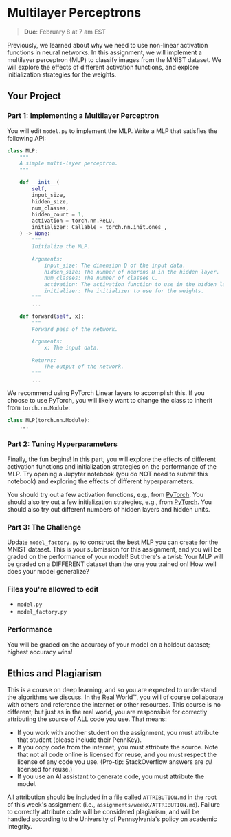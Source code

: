 # Multilayer Perceptrons

> **Due**: February 8 at 7 am EST

Previously, we learned about why we need to use non-linear activation functions in neural networks. In this assignment, we will implement a multilayer perceptron (MLP) to classify images from the MNIST dataset. We will explore the effects of different activation functions, and explore initialization strategies for the weights.

## Your Project

### Part 1: Implementing a Multilayer Perceptron

You will edit `model.py` to implement the MLP. Write a MLP that satisfies the following API:

```python
class MLP:
    """
    A simple multi-layer perceptron.
    """

    def __init__(
        self,
        input_size,
        hidden_size,
        num_classes,
        hidden_count = 1,
        activation = torch.nn.ReLU,
        initializer: Callable = torch.nn.init.ones_,
    ) -> None:
        """
        Initialize the MLP.

        Arguments:
            input_size: The dimension D of the input data.
            hidden_size: The number of neurons H in the hidden layer.
            num_classes: The number of classes C.
            activation: The activation function to use in the hidden layer.
            initializer: The initializer to use for the weights.
        """
        ...

    def forward(self, x):
        """
        Forward pass of the network.

        Arguments:
            x: The input data.

        Returns:
            The output of the network.
        """
        ...

```

We recommend using PyTorch Linear layers to accomplish this. If you choose to use PyTorch, you will likely want to change the class to inherit from `torch.nn.Module`:

```python
class MLP(torch.nn.Module):
    ...
```

### Part 2: Tuning Hyperparameters

Finally, the fun begins! In this part, you will explore the effects of different activation functions and initialization strategies on the performance of the MLP. Try opening a Jupyter notebook (you do NOT need to submit this notebook) and exploring the effects of different hyperparameters.

You should try out a few activation functions, e.g., from [PyTorch](https://pytorch.org/docs/stable/nn.functional.html#non-linear-activation-functions). You should also try out a few initialization strategies, e.g., from [PyTorch](https://pytorch.org/docs/stable/nn.init.html). You should also try out different numbers of hidden layers and hidden units.

### Part 3: The Challenge

Update `model_factory.py` to construct the best MLP you can create for the MNIST dataset. This is your submission for this assignment, and you will be graded on the performance of your model! But there's a twist: Your MLP will be graded on a DIFFERENT dataset than the one you trained on! How well does your model generalize?

### Files you're allowed to edit

-   `model.py`
-   `model_factory.py`

### Performance

You will be graded on the accuracy of your model on a holdout dataset; highest accuracy wins!

## Ethics and Plagiarism

This is a course on deep learning, and so you are expected to understand the algorithms we discuss. In the Real World™️, you will of course collaborate with others and reference the internet or other resources. This course is no different; but just as in the real world, you are responsible for correctly attributing the source of ALL code you use. That means:

-   If you work with another student on the assignment, you must attribute that student (please include their PennKey).
-   If you copy code from the internet, you must attribute the source. Note that not all code online is licensed for reuse, and you must respect the license of any code you use. (Pro-tip: StackOverflow answers are _all_ licensed for reuse.)
-   If you use an AI assistant to generate code, you must attribute the model.

All attribution should be included in a file called `ATTRIBUTION.md` in the root of this week's assignment (i.e., `assignments/weekX/ATTRIBUTION.md`). Failure to correctly attribute code will be considered plagiarism, and will be handled according to the University of Pennsylvania's policy on academic integrity.
